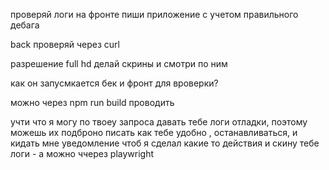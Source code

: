 





проверяй логи на фронте пиши приложение с учетом правильного дебага

back проверяй через curl

разрешение full hd
делай скрины и смотри по ним

как он запусмкается бек и фронт для вроверки?


можно через npm run build проводить 


 учти что я могу по твоеу запроса давать тебе логи отладки, поэтому можешь их подброно писать как тебе удобно , 
  останавливаться, и кидать мне уведомление чтоб я сделал какие то действия и скину тебе логи - а можно ччерез playwright